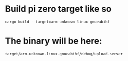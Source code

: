 # Build pi zero target like so
    cargo build --target=arm-unknown-linux-gnueabihf

# The binary will be here:
    target/arm-unknown-linux-gnueabihf/debug/upload-server
